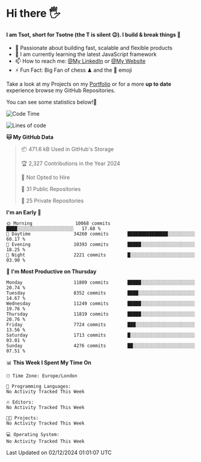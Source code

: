 # Hi there :raised_hand_with_fingers_splayed:
#### I am Tsot, short for Tsotne (the T is silent :wink:). I build & break things :space_invader:
- :telescope: Passionate about building fast, scalable and flexible products
- :seedling: I am currently learning the latest JavaScript framework 
- :mailbox: How to reach me: [@My LinkedIn](https://www.linkedin.com/in/tsotne-gvadzabia/) or [@My Website](https://tsotne.co.uk/contact)
- :zap: Fun Fact: Big Fan of chess ♟ and the 👾 emoji

Take a look at my Projects on my [Portfolio](https://tsotne.co.uk/) or for a more **up to date** experience browse my GitHub Repositories.

You can see some statistics below!:space_invader:
<!--START_SECTION:waka-->
![Code Time](http://img.shields.io/badge/Code%20Time-761%20hrs%202%20mins-blue)

![Lines of code](https://img.shields.io/badge/From%20Hello%20World%20I%27ve%20Written-20.1%20million%20lines%20of%20code-blue)

**🐱 My GitHub Data** 

> 📦 471.6 kB Used in GitHub's Storage 
 > 
> 🏆 2,327 Contributions in the Year 2024
 > 
> 🚫 Not Opted to Hire
 > 
> 📜 31 Public Repositories 
 > 
> 🔑 25 Private Repositories 
 > 
**I'm an Early 🐤** 

```text
🌞 Morning                10068 commits       ████░░░░░░░░░░░░░░░░░░░░░   17.68 % 
🌆 Daytime                34260 commits       ███████████████░░░░░░░░░░   60.17 % 
🌃 Evening                10393 commits       █████░░░░░░░░░░░░░░░░░░░░   18.25 % 
🌙 Night                  2221 commits        █░░░░░░░░░░░░░░░░░░░░░░░░   03.90 % 
```
📅 **I'm Most Productive on Thursday** 

```text
Monday                   11809 commits       █████░░░░░░░░░░░░░░░░░░░░   20.74 % 
Tuesday                  8352 commits        ████░░░░░░░░░░░░░░░░░░░░░   14.67 % 
Wednesday                11249 commits       █████░░░░░░░░░░░░░░░░░░░░   19.76 % 
Thursday                 11819 commits       █████░░░░░░░░░░░░░░░░░░░░   20.76 % 
Friday                   7724 commits        ███░░░░░░░░░░░░░░░░░░░░░░   13.56 % 
Saturday                 1713 commits        █░░░░░░░░░░░░░░░░░░░░░░░░   03.01 % 
Sunday                   4276 commits        ██░░░░░░░░░░░░░░░░░░░░░░░   07.51 % 
```


📊 **This Week I Spent My Time On** 

```text
🕑︎ Time Zone: Europe/London

💬 Programming Languages: 
No Activity Tracked This Week

🔥 Editors: 
No Activity Tracked This Week

🐱‍💻 Projects: 
No Activity Tracked This Week

💻 Operating System: 
No Activity Tracked This Week
```


 Last Updated on 02/12/2024 01:01:07 UTC
<!--END_SECTION:waka-->
